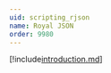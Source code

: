 ```yaml
---
uid: scripting_rjson
name: Royal JSON
order: 9980
---
```


[!include[introduction.md](./introduction.md)]